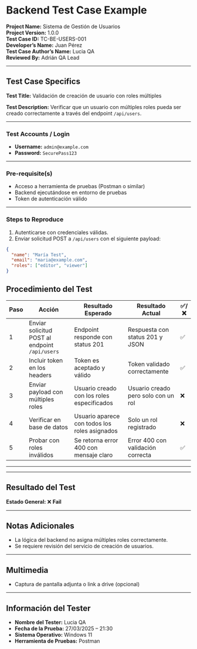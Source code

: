 ﻿# Backend Test Case Example

**Project Name:** Sistema de Gestión de Usuarios  
**Project Version:** 1.0.0  
**Test Case ID:** TC-BE-USERS-001  
**Developer’s Name:** Juan Pérez  
**Test Case Author’s Name:** Lucia QA  
**Reviewed By:** Adrián QA Lead  

---

## Test Case Specifics

**Test Title:** Validación de creación de usuario con roles múltiples  

**Test Description:** Verificar que un usuario con múltiples roles pueda ser creado correctamente a través del endpoint `/api/users`.

---

### Test Accounts / Login

- **Username:** `admin@example.com`  
- **Password:** `SecurePass123`

---

### Pre-requisite(s)

- Acceso a herramienta de pruebas (Postman o similar)  
- Backend ejecutándose en entorno de pruebas  
- Token de autenticación válido

---

### Steps to Reproduce

1. Autenticarse con credenciales válidas.  
2. Enviar solicitud POST a `/api/users` con el siguiente payload:
```json
{
  "name": "María Test",
  "email": "maria@example.com",
  "roles": ["editor", "viewer"]
}
```
## Procedimiento del Test

| Paso | Acción                                     | Resultado Esperado                              | Resultado Actual                                   | ✅/❌ |
|------|--------------------------------------------|--------------------------------------------------|----------------------------------------------------|------|
| 1    | Enviar solicitud POST al endpoint `/api/users` | Endpoint responde con status 201              | Respuesta con status 201 y JSON                    | ✅    |
| 2    | Incluir token en los headers               | Token es aceptado y válido                      | Token validado correctamente                       | ✅    |
| 3    | Enviar payload con múltiples roles         | Usuario creado con los roles especificados      | Usuario creado pero solo con un rol                | ❌    |
| 4    | Verificar en base de datos                 | Usuario aparece con todos los roles asignados   | Solo un rol registrado                             | ❌    |
| 5    | Probar con roles inválidos                 | Se retorna error 400 con mensaje claro          | Error 400 con validación correcta                  | ✅    |

---
---

## Resultado del Test

**Estado General:** ❌ **Fail**

---

## Notas Adicionales

- La lógica del backend no asigna múltiples roles correctamente.  
- Se requiere revisión del servicio de creación de usuarios.

---

## Multimedia

- Captura de pantalla adjunta o link a drive (opcional)

---

## Información del Tester

- **Nombre del Tester:** Lucia QA  
- **Fecha de la Prueba:** 27/03/2025 – 21:30  
- **Sistema Operativo:** Windows 11  
- **Herramienta de Pruebas:** Postman  